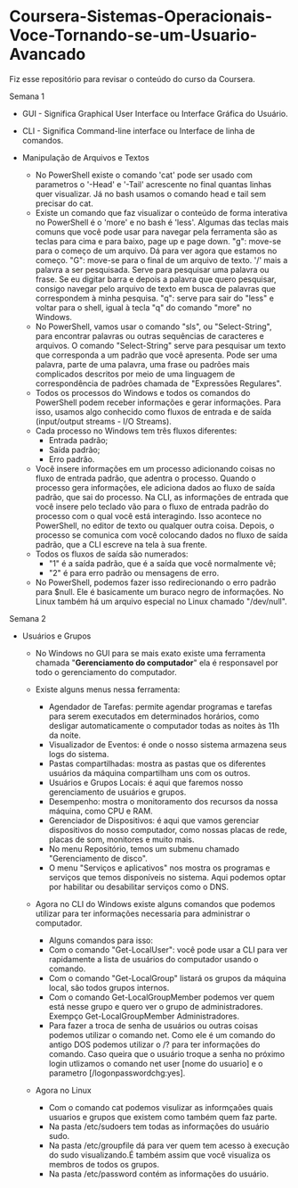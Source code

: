 # Coursera-Sistemas-Operacionais-Voce-Tornando-se-um-Usuario-Avancado

Fiz esse repositório para revisar o conteúdo do curso da Coursera.

Semana 1

- GUI - Significa Graphical User Interface ou Interface Gráfica do Usuário.
- CLI - Significa Command-line interface ou Interface de linha de comandos.

- Manipulação de Arquivos e Textos
  - No PowerShell existe o comando 'cat' pode ser usado com parametros o '-Head' e '-Tail' acrescente no final quantas linhas quer visualizar. Já no bash usamos o comando head e tail sem precisar do cat.
  - Existe un comando que faz visualizar o conteúdo de forma interativa no PowerShell é o 'more' e no bash é 'less'. Algumas das teclas mais comuns que você pode usar para navegar pela ferramenta são as teclas para cima e para baixo, page up e page down. "g": move-se para o começo de um arquivo. Dá para ver agora que estamos no começo. "G": move-se para o final de um arquivo de texto. '/' mais a palavra a ser pesquisada. Serve para pesquisar uma palavra ou frase. Se eu digitar barra e depois a palavra que quero pesquisar, consigo navegar pelo arquivo de texto em busca de palavras que correspondem à minha pesquisa. "q": serve para sair do "less" e voltar para o shell, igual à tecla "q" do comando "more" no Windows.
  - No PowerShell, vamos usar o comando "sls", ou "Select-String", para encontrar palavras ou outras sequências de caracteres e arquivos. O comando "Select-String" serve para pesquisar um texto que corresponda a um padrão que você apresenta. Pode ser uma palavra, parte de uma palavra, uma frase ou padrões mais complicados descritos por meio de uma linguagem de correspondência de padrões chamada de "Expressões Regulares".
  - Todos os processos do Windows e todos os comandos do PowerShell podem receber informações e gerar informações. Para isso, usamos algo conhecido como fluxos de entrada e de saída (input/output streams - I/O Streams).
  - Cada processo no Windows tem três fluxos diferentes:
    - Entrada padrão;
    - Saída padrão;
    - Erro padrão.
  - Você insere informações em um processo adicionando coisas no fluxo de entrada padrão, que adentra o processo. Quando o processo gera informações, ele adiciona dados ao fluxo de saída padrão, que sai do processo. Na CLI, as informações de entrada que você insere pelo teclado vão para o fluxo de entrada padrão do processo com o qual você está interagindo. Isso acontece no PowerShell, no editor de texto ou qualquer outra coisa. Depois, o processo se comunica com você colocando dados no fluxo de saída padrão, que a CLI escreve na tela à sua frente.
  - Todos os fluxos de saída são numerados:
    -  "1" é a saída padrão, que é a saída que você normalmente vê;
    -  "2" é para erro padrão ou mensagens de erro.
  - No PowerShell, podemos fazer isso redirecionando o erro padrão para $null. Ele é basicamente um buraco negro de informações. No Linux também há um arquivo especial no Linux chamado "/dev/null".

Semana 2

  - Usuários e Grupos
    - No Windows no GUI para se mais exato existe uma ferramenta chamada "**Gerenciamento do computador**" ela é responsavel por todo o gerenciamento do computador.
    - Existe alguns menus nessa ferramenta:
      - Agendador de Tarefas: permite agendar programas e tarefas para serem executados em determinados horários, como desligar automaticamente o computador todas as noites às 11h da noite.
      - Visualizador de Eventos: é onde o nosso sistema armazena seus logs do sistema.
      - Pastas compartilhadas: mostra as pastas que os diferentes usuários da máquina compartilham uns com os outros.
      - Usuários e Grupos Locais: é aqui que faremos nosso gerenciamento de usuários e grupos.
      -  Desempenho: mostra o monitoramento dos recursos da nossa máquina, como CPU e RAM.
      -  Gerenciador de Dispositivos: é aqui que vamos gerenciar dispositivos do nosso computador, como nossas placas de rede, placas de som, monitores e muito mais.
      -  No menu Repositório, temos um submenu chamado "Gerenciamento de disco".
      -  O menu "Serviços e aplicativos" nos mostra os programas e serviços que temos disponíveis no sistema. Aqui podemos optar por habilitar ou desabilitar serviços como o DNS.
    - Agora no CLI do Windows existe alguns comandos que podemos utilizar para ter informações necessaria para administrar o computador.
      - Alguns comandos para isso:
      - Com o comando "Get-LocalUser": você pode usar a CLI para ver rapidamente a lista de usuários do computador usando o comando.
      - Com o comando "Get-LocalGroup" listará os grupos da máquina local, são todos grupos internos.
      - Com o comando Get-LocalGroupMember podemos ver quem está nesse grupo e quero ver o grupo de administradores. Exempço Get-LocalGroupMember Administradores.
      - Para fazer a troca de senha de usuários ou outras coisas podemos utilizar o comando net. Como ele é um comando do antigo DOS podemos utilizar o /? para ter informações do comando. Caso queira que o usuário troque a senha no próximo login utlizamos o comando net user [nome do usuario] e o parametro [/logonpasswordchg:yes].

    - Agora no Linux
      - Com o comando cat podemos visulizar as informçaões quais usuarios e grupos que existem como também quem faz parte.
      - Na pasta /etc/sudoers tem todas as informações do usuário sudo.
      - Na pasta /etc/groupfile dá para ver quem tem acesso à execução do sudo visualizando.É também assim que você visualiza os membros de todos os grupos.
      - Na pasta /etc/password contém as informações do usuário.
